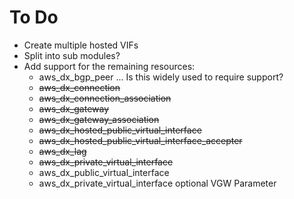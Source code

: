 # To Do

- Create multiple hosted VIFs
- Split into sub modules?
- Add support for the remaining resources:
  - aws_dx_bgp_peer ... Is this widely used to require support?
  - ~~aws_dx_connection~~
  - ~~aws_dx_connection_association~~
  - ~~aws_dx_gateway~~
  - ~~aws_dx_gateway_association~~
  - ~~aws_dx_hosted_public_virtual_interface~~
  - ~~aws_dx_hosted_public_virtual_interface_accepter~~
  - ~~aws_dx_lag~~
  - ~~aws_dx_private_virtual_interface~~
  - aws_dx_public_virtual_interface
  - aws_dx_private_virtual_interface optional VGW Parameter